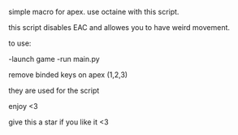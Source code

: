 simple macro for apex. use octaine with this script.

this script disables EAC and allowes you to have weird movement.

to use:

-launch game
-run main.py

remove binded keys on apex (1,2,3)

they are used for the script

enjoy <3 

give this a star if you like it <3
